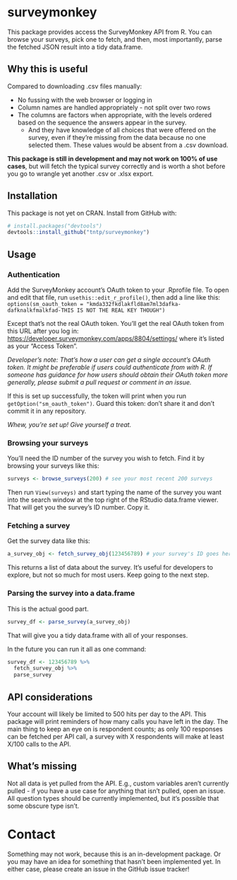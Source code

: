
<!-- README.md is generated from README.Rmd. Please edit that file -->

# surveymonkey

<!-- badges: start -->

<!-- badges: end -->

This package provides access the SurveyMonkey API from R. You can browse
your surveys, pick one to fetch, and then, most importantly, parse the
fetched JSON result into a tidy data.frame.

## Why this is useful

Compared to downloading .csv files manually:

  - No fussing with the web browser or logging in
  - Column names are handled appropriately - not split over two rows
  - The columns are factors when appropriate, with the levels ordered
    based on the sequence the answers appear in the survey.
      - And they have knowledge of all choices that were offered on the
        survey, even if they’re missing from the data because no one
        selected them. These values would be absent from a .csv
        download.

**This package is still in development and may not work on 100% of use
cases**, but will fetch the typical survey correctly and is worth a shot
before you go to wrangle yet another .csv or .xlsx export.

## Installation

This package is not yet on CRAN. Install from GitHub with:

``` r
# install.packages("devtools")
devtools::install_github("tntp/surveymonkey")
```

## Usage

### Authentication

Add the SurveyMonkey account’s OAuth token to your .Rprofile file. To
open and edit that file, run `usethis::edit_r_profile()`, then add a
line like this: `options(sm_oauth_token =
"kmda332fkdlakfld8am7ml3dafka-dafknalkfmalkfad-THIS IS NOT THE REAL KEY
THOUGH")`

Except that’s not the real OAuth token. You’ll get the real OAuth token
from this URL after you log in:
<https://developer.surveymonkey.com/apps/8804/settings/> where it’s
listed as your “Access Token”.

*Developer’s note: That’s how a user can get a single account’s OAuth
token. It might be preferable if users could authenticate from with R.
If someone has guidance for how users should obtain their OAuth token
more generally, please submit a pull request or comment in an issue.*

If this is set up successfully, the token will print when you run
`getOption("sm_oauth_token")`. Guard this token: don’t share it and
don’t commit it in any repository.

*Whew, you’re set up\! Give yourself a treat.*

### Browsing your surveys

You’ll need the ID number of the survey you wish to fetch. Find it by
browsing your surveys like this:

``` r
surveys <- browse_surveys(200) # see your most recent 200 surveys
```

Then run `View(surveys)` and start typing the name of the survey you
want into the search window at the top right of the RStudio data.frame
viewer. That will get you the survey’s ID number. Copy it.

### Fetching a survey

Get the survey data like this:

``` r
a_survey_obj <- fetch_survey_obj(123456789) # your survey's ID goes here
```

This returns a list of data about the survey. It’s useful for developers
to explore, but not so much for most users. Keep going to the next step.

### Parsing the survey into a data.frame

This is the actual good part.

``` r
survey_df <- parse_survey(a_survey_obj)
```

That will give you a tidy data.frame with all of your responses.

In the future you can run it all as one command:

``` r
survey_df <- 123456789 %>%
  fetch_survey_obj %>%
  parse_survey
```

## API considerations

Your account will likely be limited to 500 hits per day to the API. This
package will print reminders of how many calls you have left in the day.
The main thing to keep an eye on is respondent counts; as only 100
responses can be fetched per API call, a survey with X respondents will
make at least X/100 calls to the API.

## What’s missing

Not all data is yet pulled from the API. E.g., custom variables aren’t
currently pulled - if you have a use case for anything that isn’t
pulled, open an issue. All question types should be currently
implemented, but it’s possible that some obscure type isn’t.

# Contact

Something may not work, because this is an in-development package. Or
you may have an idea for something that hasn’t been implemented yet. In
either case, please create an issue in the GitHub issue tracker\!
